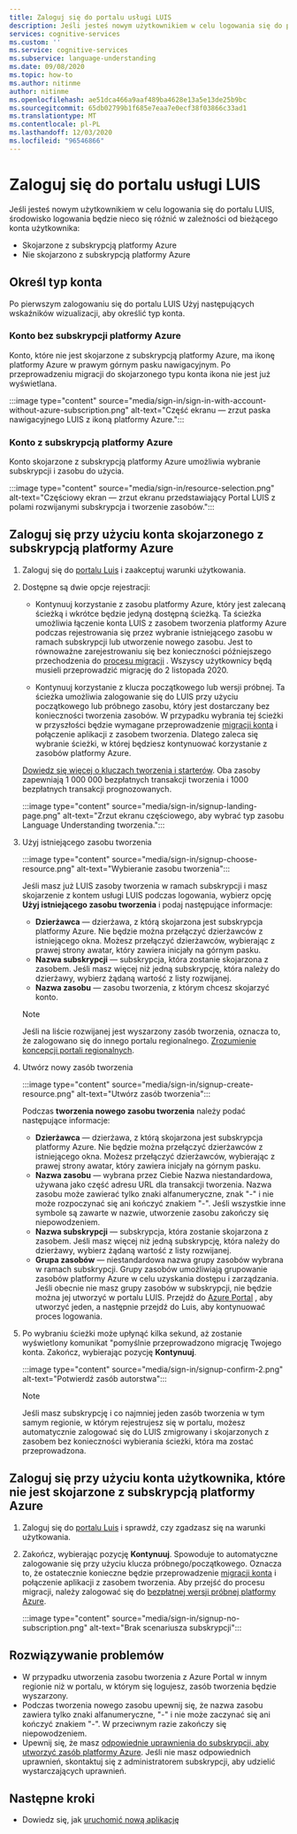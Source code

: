 ```yaml
---
title: Zaloguj się do portalu usługi LUIS
description: Jeśli jesteś nowym użytkownikiem w celu logowania się do portalu LUIS, środowisko logowania będzie nieco się różnić w zależności od bieżącego konta użytkownika.
services: cognitive-services
ms.custom: ''
ms.service: cognitive-services
ms.subservice: language-understanding
ms.date: 09/08/2020
ms.topic: how-to
ms.author: nitinme
author: nitinme
ms.openlocfilehash: ae51dca466a9aaf489ba4628e13a5e13de25b9bc
ms.sourcegitcommit: 65db02799b1f685e7eaa7e0ecf38f03866c33ad1
ms.translationtype: MT
ms.contentlocale: pl-PL
ms.lasthandoff: 12/03/2020
ms.locfileid: "96546866"
---
```

# <a name="sign-in-to-luis-portal"></a>Zaloguj się do portalu usługi LUIS

Jeśli jesteś nowym użytkownikiem w celu logowania się do portalu LUIS, środowisko logowania będzie nieco się różnić w zależności od bieżącego konta użytkownika:
  * Skojarzone z subskrypcją platformy Azure
  * Nie skojarzono z subskrypcją platformy Azure

## <a name="determine-account-type"></a>Określ typ konta

Po pierwszym zalogowaniu się do portalu LUIS Użyj następujących wskaźników wizualizacji, aby określić typ konta.

### <a name="account-without-azure-subscription"></a>Konto bez subskrypcji platformy Azure

Konto, które nie jest skojarzone z subskrypcją platformy Azure, ma ikonę platformy Azure w prawym górnym pasku nawigacyjnym. Po przeprowadzeniu migracji do skojarzonego typu konta ikona nie jest już wyświetlana.

:::image type="content" source="media/sign-in/sign-in-with-account-without-azure-subscription.png" alt-text="Część ekranu — zrzut paska nawigacyjnego LUIS z ikoną platformy Azure.":::

### <a name="account-with-azure-subscription"></a>Konto z subskrypcją platformy Azure

Konto skojarzone z subskrypcją platformy Azure umożliwia wybranie subskrypcji i zasobu do użycia.

:::image type="content" source="media/sign-in/resource-selection.png" alt-text="Częściowy ekran — zrzut ekranu przedstawiający Portal LUIS z polami rozwijanymi subskrypcja i tworzenie zasobów.":::

## <a name="sign-in-with-account-associated-with-an-azure-subscription"></a>Zaloguj się przy użyciu konta skojarzonego z subskrypcją platformy Azure

1. Zaloguj się do [portalu Luis](https://www.luis.ai) i zaakceptuj warunki użytkowania.

1. Dostępne są dwie opcje rejestracji:

    * Kontynuuj korzystanie z zasobu platformy Azure, który jest zalecaną ścieżką i wkrótce będzie jedyną dostępną ścieżką. Ta ścieżka umożliwia łączenie konta LUIS z zasobem tworzenia platformy Azure podczas rejestrowania się przez wybranie istniejącego zasobu w ramach subskrypcji lub utworzenie nowego zasobu. Jest to równoważne zarejestrowaniu się bez konieczności późniejszego przechodzenia do [procesu migracji](luis-migration-authoring.md#what-is-migration) . Wszyscy użytkownicy będą musieli przeprowadzić migrację do 2 listopada 2020.

    * Kontynuuj korzystanie z klucza początkowego lub wersji próbnej. Ta ścieżka umożliwia zalogowanie się do LUIS przy użyciu początkowego lub próbnego zasobu, który jest dostarczany bez konieczności tworzenia zasobów. W przypadku wybrania tej ścieżki w przyszłości będzie wymagane przeprowadzenie [migracji konta](luis-migration-authoring.md#migration-steps) i połączenie aplikacji z zasobem tworzenia. Dlatego zaleca się wybranie ścieżki, w której będziesz kontynuować korzystanie z zasobów platformy Azure.

    [Dowiedz się więcej o kluczach tworzenia i starterów](luis-how-to-azure-subscription.md#luis-resources). Oba zasoby zapewniają 1 000 000 bezpłatnych transakcji tworzenia i 1000 bezpłatnych transakcji prognozowanych.

    :::image type="content" source="media/sign-in/signup-landing-page.png" alt-text="Zrzut ekranu częściowego, aby wybrać typ zasobu Language Understanding tworzenia.":::

1. Użyj istniejącego zasobu tworzenia

    :::image type="content" source="media/sign-in/signup-choose-resource.png" alt-text="Wybieranie zasobu tworzenia":::

    Jeśli masz już LUIS zasoby tworzenia w ramach subskrypcji i masz skojarzenie z kontem usługi LUIS podczas logowania, wybierz opcję **Użyj istniejącego zasobu tworzenia** i podaj następujące informacje:

    * **Dzierżawca** — dzierżawa, z którą skojarzona jest subskrypcja platformy Azure. Nie będzie można przełączyć dzierżawców z istniejącego okna. Możesz przełączyć dzierżawców, wybierając z prawej strony awatar, który zawiera inicjały na górnym pasku.
    * **Nazwa subskrypcji** — subskrypcja, która zostanie skojarzona z zasobem. Jeśli masz więcej niż jedną subskrypcję, która należy do dzierżawy, wybierz żądaną wartość z listy rozwijanej.
    * **Nazwa zasobu** — zasobu tworzenia, z którym chcesz skojarzyć konto.

    > [!Note]
    > Jeśli na liście rozwijanej jest wyszarzony zasób tworzenia, oznacza to, że zalogowano się do innego portalu regionalnego. [Zrozumienie koncepcji portali regionalnych](luis-reference-regions.md#luis-authoring-regions).

1. Utwórz nowy zasób tworzenia

    :::image type="content" source="media/sign-in/signup-create-resource.png" alt-text="Utwórz zasób tworzenia":::

    Podczas **tworzenia nowego zasobu tworzenia** należy podać następujące informacje:

    * **Dzierżawca** — dzierżawa, z którą skojarzona jest subskrypcja platformy Azure. Nie będzie można przełączyć dzierżawców z istniejącego okna. Możesz przełączyć dzierżawców, wybierając z prawej strony awatar, który zawiera inicjały na górnym pasku.
    * **Nazwa zasobu** — wybrana przez Ciebie Nazwa niestandardowa, używana jako część adresu URL dla transakcji tworzenia. Nazwa zasobu może zawierać tylko znaki alfanumeryczne, znak "-" i nie może rozpoczynać się ani kończyć znakiem "-". Jeśli wszystkie inne symbole są zawarte w nazwie, utworzenie zasobu zakończy się niepowodzeniem.
    * **Nazwa subskrypcji** — subskrypcja, która zostanie skojarzona z zasobem. Jeśli masz więcej niż jedną subskrypcję, która należy do dzierżawy, wybierz żądaną wartość z listy rozwijanej.
    * **Grupa zasobów** — niestandardowa nazwa grupy zasobów wybrana w ramach subskrypcji. Grupy zasobów umożliwiają grupowanie zasobów platformy Azure w celu uzyskania dostępu i zarządzania. Jeśli obecnie nie masz grupy zasobów w subskrypcji, nie będzie można jej utworzyć w portalu LUIS. Przejdź do [Azure Portal](https://ms.portal.azure.com/#create/Microsoft.ResourceGroup) , aby utworzyć jeden, a następnie przejdź do Luis, aby kontynuować proces logowania.

1. Po wybraniu ścieżki może upłynąć kilka sekund, aż zostanie wyświetlony komunikat "pomyślnie przeprowadzono migrację Twojego konta. Zakończ, wybierając pozycję **Kontynuuj**.

    :::image type="content" source="media/sign-in/signup-confirm-2.png" alt-text="Potwierdź zasób autorstwa":::

    > [!Note]
    > Jeśli masz subskrypcję i co najmniej jeden zasób tworzenia w tym samym regionie, w którym rejestrujesz się w portalu, możesz automatycznie zalogować się do LUIS zmigrowany i skojarzonych z zasobem bez konieczności wybierania ścieżki, która ma zostać przeprowadzona.


## <a name="sign-in-with-user-account-not-associated-with-an-azure-subscription"></a>Zaloguj się przy użyciu konta użytkownika, które nie jest skojarzone z subskrypcją platformy Azure

1. Zaloguj się do [portalu Luis](https://www.luis.ai) i sprawdź, czy zgadzasz się na warunki użytkowania.

1. Zakończ, wybierając pozycję **Kontynuuj**. Spowoduje to automatyczne zalogowanie się przy użyciu klucza próbnego/początkowego. Oznacza to, że ostatecznie konieczne będzie przeprowadzenie [migracji konta](luis-migration-authoring.md#migration-steps) i połączenie aplikacji z zasobem tworzenia. Aby przejść do procesu migracji, należy zalogować się do [bezpłatnej wersji próbnej platformy Azure](https://azure.microsoft.com/free/).

    :::image type="content" source="media/sign-in/signup-no-subscription.png" alt-text="Brak scenariusza subskrypcji":::

## <a name="troubleshooting"></a>Rozwiązywanie problemów

* W przypadku utworzenia zasobu tworzenia z Azure Portal w innym regionie niż w portalu, w którym się logujesz, zasób tworzenia będzie wyszarzony.
* Podczas tworzenia nowego zasobu upewnij się, że nazwa zasobu zawiera tylko znaki alfanumeryczne, "-" i nie może zaczynać się ani kończyć znakiem "-". W przeciwnym razie zakończy się niepowodzeniem.
* Upewnij się, że masz [odpowiednie uprawnienia do subskrypcji, aby utworzyć zasób platformy Azure](../../role-based-access-control/rbac-and-directory-admin-roles.md#azure-roles). Jeśli nie masz odpowiednich uprawnień, skontaktuj się z administratorem subskrypcji, aby udzielić wystarczających uprawnień.

## <a name="next-steps"></a>Następne kroki

* Dowiedz się, jak [uruchomić nową aplikację](luis-how-to-start-new-app.md)
